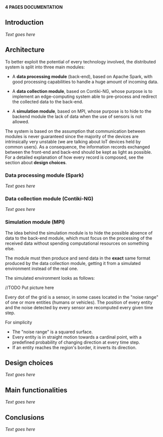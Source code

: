 **4 PAGES DOCUMENTATION**

## Introduction

_Text goes here_

## Architecture

To better exploit the potential of every technology involved, the distributed system is split into three main modules:

* A **data processing module** (back-end), based on Apache Spark, with good processing capabilities to handle a huge amount of incoming data.

* A **data collection module**, based on Contiki-NG, whose purpose is to implement an edge-computing system able to pre-process and redirect the collected data to the back-end.

* A **simulation module**, based on MPI, whose purpose is to hide to the backend module the lack of data when the use of sensors is not allowed.

The system is based on the assumption that communication between modules is never guaranteed since the majority of the devices are intrinsically very unstable (we are talking about IoT devices held by common users). As a consequence, the information records exchanged between the front-end and back-end should be kept as light as possible. For a detailed explanation of how every record is composed, see the section about **design choices**.

### Data processing module (Spark)

_Text goes here_

### Data collection module (Contiki-NG)

_Text goes here_

### Simulation module (MPI)

The idea behind the simulation module is to hide the possible absence of data to the back-end module, which must focus on the processing of the received data without spending computational resources on something else.

The module must then produce and send data in the **exact** same format produced by the data collection module, getting it from a simulated environment instead of the real one.

The simulated environment looks as follows:

//TODO Put picture here

Every dot of the grid is a sensor, in some cases located in the "noise range" of one or more entities (humans or vehicles). The position of every entity and the noise detected by every sensor are recomputed every given time step.

For simplicity
* The "noise range" is a squared surface.
* Every entity is in straight motion towards a cardinal point, with a predefined probability of changing direction at every time step.
* If an entity reaches the region's border, it inverts its direction.

## Design choices

_Text goes here_

## Main functionalities

_Text goes here_

## Conclusions

_Text goes here_